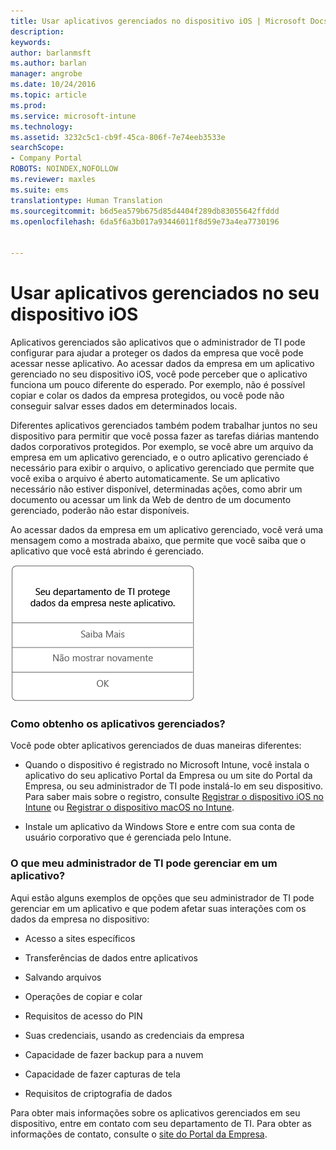 ```yaml
---
title: Usar aplicativos gerenciados no dispositivo iOS | Microsoft Docs
description: 
keywords: 
author: barlanmsft
ms.author: barlan
manager: angrobe
ms.date: 10/24/2016
ms.topic: article
ms.prod: 
ms.service: microsoft-intune
ms.technology: 
ms.assetid: 3232c5c1-cb9f-45ca-806f-7e74eeb3533e
searchScope:
- Company Portal
ROBOTS: NOINDEX,NOFOLLOW
ms.reviewer: maxles
ms.suite: ems
translationtype: Human Translation
ms.sourcegitcommit: b6d5ea579b675d85d4404f289db83055642ffddd
ms.openlocfilehash: 6da5f6a3b017a93446011f8d59e73a4ea7730196


---
```



# <a name="use-managed-apps-on-your-ios-device"></a>Usar aplicativos gerenciados no seu dispositivo iOS

Aplicativos gerenciados são aplicativos que o administrador de TI pode configurar para ajudar a proteger os dados da empresa que você pode acessar nesse aplicativo. Ao acessar dados da empresa em um aplicativo gerenciado no seu dispositivo iOS, você pode perceber que o aplicativo funciona um pouco diferente do esperado. Por exemplo, não é possível copiar e colar os dados da empresa protegidos, ou você pode não conseguir salvar esses dados em determinados locais.

Diferentes aplicativos gerenciados também podem trabalhar juntos no seu dispositivo para permitir que você possa fazer as tarefas diárias mantendo dados corporativos protegidos. Por exemplo, se você abre um arquivo da empresa em um aplicativo gerenciado, e o outro aplicativo gerenciado é necessário para exibir o arquivo, o aplicativo gerenciado que permite que você exiba o arquivo é aberto automaticamente. Se um aplicativo necessário não estiver disponível, determinadas ações, como abrir um documento ou acessar um link da Web de dentro de um documento gerenciado, poderão não estar disponíveis.

Ao acessar dados da empresa em um aplicativo gerenciado, você verá uma mensagem como a mostrada abaixo, que permite que você saiba que o aplicativo que você está abrindo é gerenciado.

![managed-apps-message-ios](./media/managed-apps-message.png)

### <a name="how-do-i-get-managed-apps"></a>Como obtenho os aplicativos gerenciados?
Você pode obter aplicativos gerenciados de duas maneiras diferentes:

-   Quando o dispositivo é registrado no Microsoft Intune, você instala o aplicativo do seu aplicativo Portal da Empresa ou um site do Portal da Empresa, ou seu administrador de TI pode instalá-lo em seu dispositivo. Para saber mais sobre o registro, consulte [Registrar o dispositivo iOS no Intune](enroll-your-device-in-intune-ios.md) ou [Registrar o dispositivo macOS no Intune](enroll-your-device-in-intune-macos.md).

-   Instale um aplicativo da Windows Store e entre com sua conta de usuário corporativo que é gerenciada pelo Intune.

### <a name="what-can-my-it-admin-manage-in-an-app"></a>O que meu administrador de TI pode gerenciar em um aplicativo?
Aqui estão alguns exemplos de opções que seu administrador de TI pode gerenciar em um aplicativo e que podem afetar suas interações com os dados da empresa no dispositivo:

-   Acesso a sites específicos

-   Transferências de dados entre aplicativos

-   Salvando arquivos

-   Operações de copiar e colar

-   Requisitos de acesso do PIN

-   Suas credenciais, usando as credenciais da empresa

-   Capacidade de fazer backup para a nuvem

-   Capacidade de fazer capturas de tela

-   Requisitos de criptografia de dados


Para obter mais informações sobre os aplicativos gerenciados em seu dispositivo, entre em contato com seu departamento de TI. Para obter as informações de contato, consulte o [site do Portal da Empresa](http://portal.manage.microsoft.com).



<!--HONumber=Dec16_HO2-->


